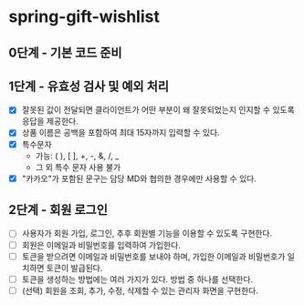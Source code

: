 # spring-gift-wishlist

## 0단계 - 기본 코드 준비

## 1단계 - 유효성 검사 및 예외 처리 
- [x] 잘못된 값이 전달되면 클라이언트가 어떤 부분이 왜 잘못되었는지 인지할 수 있도록 응답을 제공한다.
- [x] 상품 이름은 공백을 포함하여 최대 15자까지 입력할 수 있다.
- [x] 특수문자
  - 가능: ( ), [ ], +, -, &, /, _
  - 그 외 특수 문자 사용 불가
- [x] "카카오"가 포함된 문구는 담당 MD와 협의한 경우에만 사용할 수 있다.

## 2단계 - 회원 로그인
- [ ] 사용자가 회원 가입, 로그인, 추후 회원별 기능을 이용할 수 있도록 구현한다.
- [ ] 회원은 이메일과 비밀번호를 입력하여 가입한다. 
- [ ] 토큰을 받으려면 이메일과 비밀번호를 보내야 하며, 가입한 이메일과 비밀번호가 일치하면 토큰이 발급된다. 
- [ ] 토큰을 생성하는 방법에는 여러 가지가 있다. 방법 중 하나를 선택한다.
- [ ] (선택) 회원을 조회, 추가, 수정, 삭제할 수 있는 관리자 화면을 구현한다.